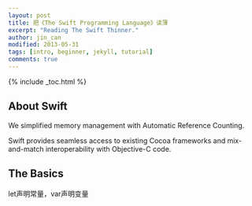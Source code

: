 ```yaml
---
layout: post
title: 把《The Swift Programming Language》读薄
excerpt: "Reading The Swift Thinner."
author: jin_can
modified: 2013-05-31
tags: [intro, beginner, jekyll, tutorial]
comments: true
---
```

{% include _toc.html %}



## About Swift

We simplified memory management with Automatic Reference Counting.

Swift provides seamless access to existing Cocoa frameworks and mix-and-match interoperability with Objective-C code.


## The Basics

let声明常量，var声明变量


